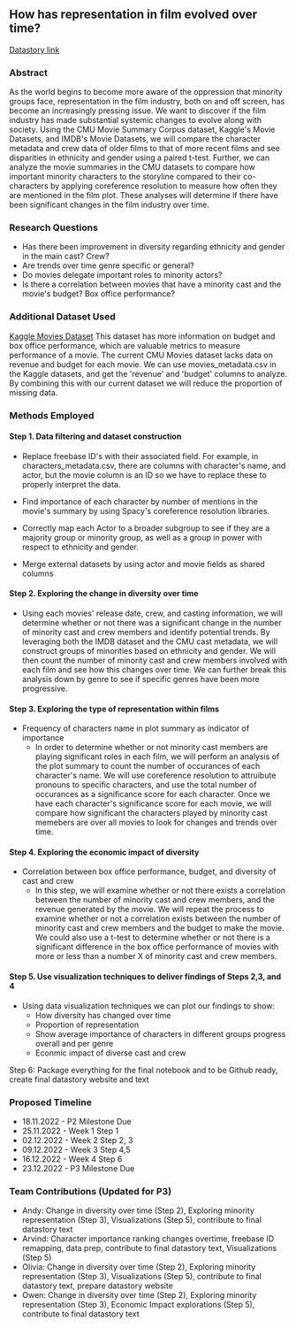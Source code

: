 ## How has representation in film evolved over time?

[Datastory link](https://oliviashii.github.io/ada-website/)

### Abstract

As the world begins to become more aware of the oppression that minority groups face, representation in the film industry, both on and off screen, has become an increasingly pressing issue. We want to discover if the film industry has made substantial systemic changes to evolve along with society. Using the CMU Movie Summary Corpus dataset, Kaggle's Movie Datasets, and IMDB's Movie Datasets, we will compare the character metadata and crew data of older films to that of more recent films and see disparities in ethnicity and gender using a paired t-test. Further, we can analyze the movie summaries in the CMU datasets to compare how important minority characters to the storyline compared to their co-characters by applying coreference resolution to measure how often they are mentioned in the film plot. These analyses will determine if there have been significant changes in the film industry over time.

### Research Questions

- Has there been improvement in diversity regarding ethnicity and gender in the main cast? Crew?
- Are trends over time genre specific or general?
- Do movies delegate important roles to minority actors?
- Is there a correlation between movies that have a minority cast and the movie's budget? Box office performance?

### Additional Dataset Used

[Kaggle Movies Dataset](https://www.kaggle.com/datasets/rounakbanik/the-movies-dataset?select=ratings.csv)
This dataset has more information on budget and box office performance, which are valuable metrics to measure
performance of a movie. The current CMU Movies dataset lacks data on revenue and budget for each movie. We can use movies_metadata.csv in the Kaggle datasets, and get the 'revenue' and 'budget' columns to analyze. By combining this with our current dataset we will reduce the proportion of missing data.



### Methods Employed

#### Step 1. Data filtering and dataset construction

- Replace freebase ID's with their associated field. For example, in characters_metadata.csv, there are columns with character's name, and actor, but the movie column is an ID so we have to replace these to properly interpret the data.

- Find importance of each character by number of mentions in the movie's summary by using Spacy's coreference resolution libraries.

- Correctly map each Actor to a broader subgroup to see if they are a majority group or minority group, as well as a group in power with respect to ethnicity and gender. 

- Merge external datasets by using actor and movie fields as shared columns

#### Step 2. Exploring the change in diversity over time

- Using each movies' release date, crew, and casting information, we will determine whether or not there was a significant change in the number of minority cast and crew members and identify potential trends. By leveraging both the IMDB dataset and the CMU cast metadata, we will construct groups of minorities based on ethnicity and gender. We will then count the number of minority cast and crew members involved with each film and see how this changes over time. We can further break this analysis down by genre to see if specific genres have been more progressive.


#### Step 3. Exploring the type of representation within films

- Frequency of characters name in plot summary as indicator of importance
    - In order to determine whether or not minority cast members are playing significant roles in each film, we will perform an analysis of the plot summary to count the number of occurances of each character's name. We will use coreference resolution to attruibute pronouns to specific characters, and use the total number of occurances as a significance score for each character. Once we have each character's significance score for each movie, we will compare how significant the characters played by minority cast memebers are over all movies to look for changes and trends over time.

#### Step 4. Exploring the economic impact of diversity

- Correlation between box office performance, budget, and diversity of cast and crew
    - In this step, we will examine whether or not there exists a correlation between the number of minority cast and crew members, and the revenue generated by the movie. We will repeat the process to examine whether or not a correlation exists between the number of minority cast and crew members and the budget to make the movie. We could also use a t-test to determine whether or not there is a significant difference in the box office performance of movies with more or less than a number X of minority cast and crew members.

#### Step 5. Use visualization techniques to deliver findings of Steps 2,3, and 4

- Using data visualization techniques we can plot our findings to show: 
    - How diversity has changed over time
    - Proportion of representation
    - Show average importance of characters in different groups progress overall and per genre
    - Econmic impact of diverse cast and crew

Step 6: Package everything for the final notebook and to be Github ready, create final datastory website and text

### Proposed Timeline

- 18.11.2022 - P2 Milestone Due
- 25.11.2022 - Week 1
    Step 1
- 02.12.2022 - Week 2
    Step 2, 3
- 09.12.2022 - Week 3
    Step 4,5
- 16.12.2022 - Week 4
    Step 6
- 23.12.2022 - P3 Milestone Due

### Team Contributions (Updated for P3)

- Andy: Change in diversity over time (Step 2), Exploring minority representation (Step 3), Visualizations (Step 5), contribute to final datastory text
- Arvind: Character importance ranking changes overtime, freebase ID remapping, data prep, contribute to final datastory text, Visualizations (Step 5)
- Olivia: Change in diversity over time (Step 2), Exploring minority representation (Step 3), Visualizations (Step 5), contribute to final datastory text, prepare datastory website
- Owen: Change in diversity over time (Step 2), Exploring minority representation (Step 3), Economic Impact explorations (Step 5), contribute to final datastory text
